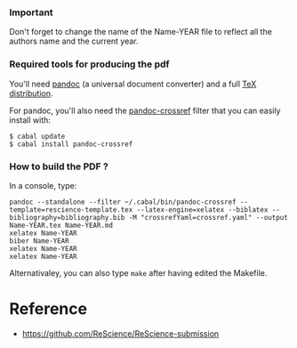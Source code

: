 ### Important

Don't forget to change the name of the Name-YEAR file to reflect all the
authors name and the current year.

### Required tools for producing the pdf

You'll need [pandoc](http://pandoc.org) (a universal document converter) and a
full [TeX distribution](https://www.tug.org/texlive/).

For pandoc, you'll also need the
[pandoc-crossref](https://github.com/lierdakil/pandoc-crossref) filter that you can
easily install with:

```
$ cabal update
$ cabal install pandoc-crossref
```

### How to build the PDF ?

In a console, type:

```
pandoc --standalone --filter ~/.cabal/bin/pandoc-crossref --template=rescience-template.tex --latex-engine=xelatex --biblatex --bibliography=bibliography.bib -M "crossrefYaml=crossref.yaml" --output Name-YEAR.tex Name-YEAR.md
xelatex Name-YEAR
biber Name-YEAR
xelatex Name-YEAR
xelatex Name-YEAR
```

Alternativaley, you can also type `make` after having edited the Makefile.

# Reference

* https://github.com/ReScience/ReScience-submission
